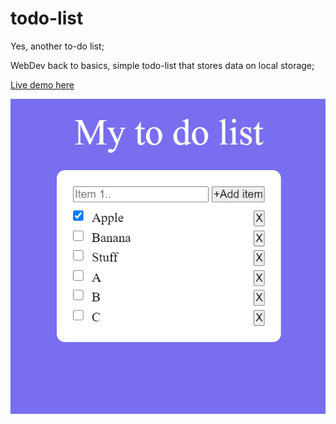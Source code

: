 # todo-list
Yes, another to-do list;

WebDev back to basics, simple todo-list that stores data on local storage;


[Live demo here](https://jruivo-dev.github.io/todo-list/)

<p align="center">
  <img src="todo.png">
</p>